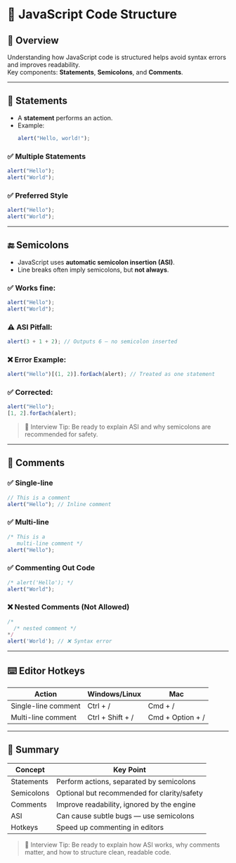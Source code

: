# 🧠 JavaScript Code Structure

## 📌 Overview

Understanding how JavaScript code is structured helps avoid syntax errors and improves readability.  
Key components: **Statements**, **Semicolons**, and **Comments**.

---

## 🧾 Statements

- A **statement** performs an action.
- Example:
  ```js
  alert("Hello, world!");
  ```

### ✅ Multiple Statements

```js
alert("Hello");
alert("World");
```

### ✅ Preferred Style

```js
alert("Hello");
alert("World");
```

---

## 🔚 Semicolons

- JavaScript uses **automatic semicolon insertion (ASI)**.
- Line breaks often imply semicolons, but **not always**.

### ✅ Works fine:

```js
alert("Hello");
alert("World");
```

### ⚠️ ASI Pitfall:

```js
alert(3 + 1 + 2); // Outputs 6 — no semicolon inserted
```

### ❌ Error Example:

```js
alert("Hello")[(1, 2)].forEach(alert); // Treated as one statement
```

### ✅ Corrected:

```js
alert("Hello");
[1, 2].forEach(alert);
```

> 🧠 Interview Tip: Be ready to explain ASI and why semicolons are recommended for safety.

---

## 💬 Comments

### ✅ Single-line

```js
// This is a comment
alert("Hello"); // Inline comment
```

### ✅ Multi-line

```js
/* This is a
   multi-line comment */
alert("Hello");
```

### ✅ Commenting Out Code

```js
/* alert('Hello'); */
alert("World");
```

### ❌ Nested Comments (Not Allowed)

```js
/*
  /* nested comment */
*/
alert('World'); // ❌ Syntax error
```

---

## ⌨️ Editor Hotkeys

| Action              | Windows/Linux    | Mac              |
| ------------------- | ---------------- | ---------------- |
| Single-line comment | Ctrl + /         | Cmd + /          |
| Multi-line comment  | Ctrl + Shift + / | Cmd + Option + / |

---

## 📝 Summary

| Concept    | Key Point                                   |
| ---------- | ------------------------------------------- |
| Statements | Perform actions, separated by semicolons    |
| Semicolons | Optional but recommended for clarity/safety |
| Comments   | Improve readability, ignored by the engine  |
| ASI        | Can cause subtle bugs — use semicolons      |
| Hotkeys    | Speed up commenting in editors              |

> 🧠 Interview Tip: Be ready to explain how ASI works, why comments matter, and how to structure clean, readable code.
